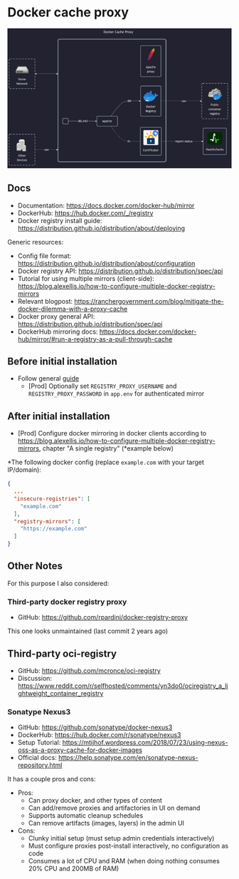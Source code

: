 # Docker cache proxy

![diagram](../../docs/diagrams/out/apps/docker-cache-proxy.png)

## Docs

- Documentation: <https://docs.docker.com/docker-hub/mirror>
- DockerHub: <https://hub.docker.com/_/registry>
- Docker registry install guide: <https://distribution.github.io/distribution/about/deploying>

Generic resources:

- Config file format: <https://distribution.github.io/distribution/about/configuration>
- <!-- textlint-disable -->
  Docker registry API: <https://distribution.github.io/distribution/spec/api>
  <!-- textlint-enable -->
- Tutorial for using multiple mirrors (client-side): <https://blog.alexellis.io/how-to-configure-multiple-docker-registry-mirrors>
- Relevant blogpost: <https://ranchergovernment.com/blog/mitigate-the-docker-dilemma-with-a-proxy-cache>
- <!-- textlint-disable -->
  Docker proxy general API: <https://distribution.github.io/distribution/spec/api>
  <!-- textlint-enable -->
- DockerHub mirroring docs: <https://docs.docker.com/docker-hub/mirror/#run-a-registry-as-a-pull-through-cache>

## Before initial installation

- Follow general [guide](../../docs/Checklist%20for%20new%20docker-apps.md)
    - \[Prod\] Optionally set `REGISTRY_PROXY_USERNAME` and `REGISTRY_PROXY_PASSWORD` in `app.env` for authenticated mirror

## After initial installation

- \[Prod\] Configure docker mirroring in docker clients according to
  <https://blog.alexellis.io/how-to-configure-multiple-docker-registry-mirrors>, chapter "A single registry" (*example below)

*The following docker config (replace `example.com` with your target IP/domain):

```json
{
  ...
  "insecure-registries": [
    "example.com"
  ],
  "registry-mirrors": [
    "https://example.com"
  ]
}
```

## Other Notes

For this purpose I also considered:

### Third-party docker registry proxy

- GitHub: <https://github.com/rpardini/docker-registry-proxy>

This one looks unmaintained (last commit 2 years ago)

## Third-party oci-registry

- GitHub: <https://github.com/mcronce/oci-registry>
- Discussion: <https://www.reddit.com/r/selfhosted/comments/yn3do0/ociregistry_a_lightweight_container_registry>

### Sonatype Nexus3

- GitHub: <https://github.com/sonatype/docker-nexus3>
- DockerHub: <https://hub.docker.com/r/sonatype/nexus3>
- Setup Tutorial: <https://mtijhof.wordpress.com/2018/07/23/using-nexus-oss-as-a-proxy-cache-for-docker-images>
- Official docs: <https://help.sonatype.com/en/sonatype-nexus-repository.html>

It has a couple pros and cons:

- Pros:
    - Can proxy docker, and other types of content
    - Can add/remove proxies and artifactories in UI on demand
    - Supports automatic cleanup schedules
    - Can remove artifacts (images, layers) in the admin UI
- Cons:
    - Clunky initial setup (must setup admin credentials interactively)
    - Must configure proxies post-install interactively, no configuration as code
    - Consumes a lot of CPU and RAM (when doing nothing consumes 20% CPU and 200MB of RAM)
